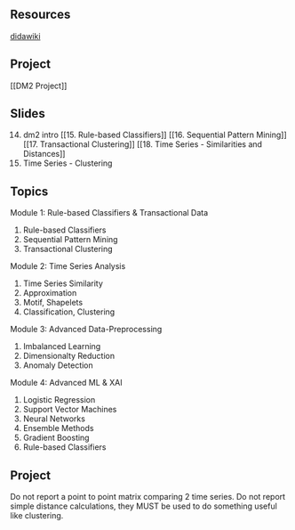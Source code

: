 ## Resources
[didawiki](http://didawiki.di.unipi.it/doku.php/dm/start)

## Project
[[DM2 Project]]

## Slides
14. dm2 intro
[[15. Rule-based Classifiers]]
[[16. Sequential Pattern Mining]]
[[17. Transactional Clustering]]
[[18. Time Series - Similarities and Distances]]
19. Time Series - Clustering

## Topics
Module 1: Rule-based Classifiers & Transactional Data
1. Rule-based Classifiers
2. Sequential Pattern Mining
3. Transactional Clustering


Module 2: Time Series Analysis
1. Time Series Similarity
2. Approximation
3. Motif, Shapelets
4. Classification, Clustering

Module 3: Advanced Data-Preprocessing
1. Imbalanced Learning
2. Dimensionalty Reduction
3. Anomaly Detection

Module 4: Advanced ML & XAI
1. Logistic Regression
2. Support Vector Machines
3. Neural Networks
4. Ensemble Methods
5. Gradient Boosting
6. Rule-based Classifiers

## Project
Do not report a point to point matrix comparing 2 time series.
Do not report simple distance calculations, they MUST be used to do something useful like clustering.







